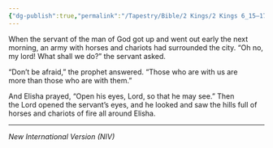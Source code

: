 ```yaml
---
{"dg-publish":true,"permalink":"/Tapestry/Bible/2 Kings/2 Kings 6_15–17/","title":"2 Kings 6:15–17","hide":true,"tags":["bible-verse","bible-verse"],"dgHomeLink":true,"dgShowLocalGraph":true,"dgEnableSearch":true}
---
```



When the servant of the man of God got up and went out early the next morning, an army with horses and chariots had surrounded the city. “Oh no, my lord! What shall we do?” the servant asked.

“Don’t be afraid,” the prophet answered. “Those who are with us are more than those who are with them.”

And Elisha prayed, “Open his eyes, Lord, so that he may see.” Then the Lord opened the servant’s eyes, and he looked and saw the hills full of horses and chariots of fire all around Elisha.

---
*New International Version (NIV)*